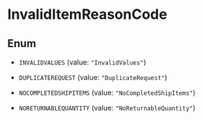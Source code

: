 
# InvalidItemReasonCode

## Enum


* `INVALIDVALUES` (value: `"InvalidValues"`)

* `DUPLICATEREQUEST` (value: `"DuplicateRequest"`)

* `NOCOMPLETEDSHIPITEMS` (value: `"NoCompletedShipItems"`)

* `NORETURNABLEQUANTITY` (value: `"NoReturnableQuantity"`)



